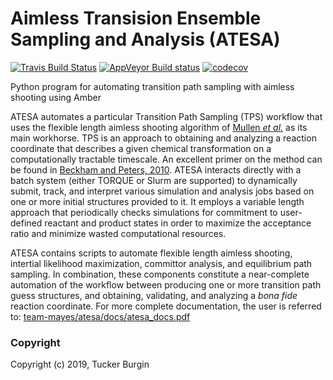 Aimless Transision Ensemble Sampling and Analysis (ATESA)
==============================
[//]: # (Badges)
[![Travis Build Status](https://travis-ci.com/team-mayes/atesa.png)](https://travis-ci.com/team-mayes/atesa)
[![AppVeyor Build status](https://ci.appveyor.com/api/projects/status/REPLACE_WITH_APPVEYOR_LINK/branch/master?svg=true)](https://ci.appveyor.com/project/team-mayes/atesa/branch/master)
[![codecov](https://codecov.io/gh/team-mayes/atesa/branch/master/graph/badge.svg)](https://codecov.io/gh/team-mayes/atesa/branch/master)

Python program for automating transition path sampling with aimless shooting using Amber

ATESA automates a particular Transition Path Sampling (TPS) workflow that uses the flexible length aimless shooting algorithm of [Mullen *et al.*](http://doi.org/10.1021/acs.jctc.5b00032) as its main workhorse. TPS is an approach to obtaining and analyzing a reaction coordinate that describes a given chemical transformation on a computationally tractable timescale. An excellent primer on the method can be found in [Beckham and Peters, 2010](https://pubs.acs.org/doi/abs/10.1021/bk-2010-1052.ch013). ATESA interacts directly with a batch system (either TORQUE or Slurm are supported) to dynamically submit, track, and interpret various simulation and analysis jobs based on one or more initial structures provided to it. It employs a variable length approach that periodically checks simulations for commitment to user-defined reactant and product states in order to maximize the acceptance ratio and minimize wasted computational resources.

ATESA contains scripts to automate flexible length aimless shooting, intertial likelihood maximization, committor analysis, and equilibrium path sampling. In combination, these components constitute a near-complete automation of the workflow between producing one or more transition path guess structures, and obtaining, validating, and analyzing a *bona fide* reaction coordinate. For more complete documentation, the user is referred to: [team-mayes/atesa/docs/atesa_docs.pdf](https://github.com/team-mayes/ATESA/blob/master/docs/atesa_docs.pdf)

### Copyright

Copyright (c) 2019, Tucker Burgin
